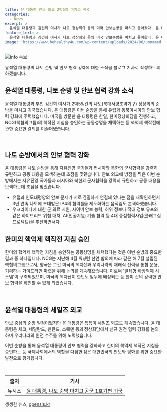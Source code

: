 ```yaml
---
title: 윤 대통령 안보 외교 2박5일 마치고 귀국
categories:
  - News
excerpt: >
  윤석열 대통령과 김건희 여사가 나토 정상회의 등의 미국 안보순방을 마치고 돌아왔다. 윤 대통령은 러시아와 북한의 군사협력으로 인해 유럽과 동북아시아의 긴장이 증폭되는 상황에서 안보 협력을 강화하기 위해 힘쓰고 있다. 이번 순방에서는 한미일 안보협력을 강화하기 위해 한미일 정상회담을 진행하고, NCG의 핵작전 지침을 승인하는 공동성명을 채택했다. 더불어, 유럽과 인도태평양의 안보 문제를 연결시켜 나토에 초대받은 IP4의 협력틀을 제도화하는 등 안보 및 외교에 중점을 둔 순방을 마쳤다. 미국과 한국이 함께 핵대응을 실행하는 일체형 확장억제 시스템을 구축하면서 안보 중심의 순방을 마친 윤 대통령은 원전 수주에도 노력하며 외교적 성과를 이뤘다.
feature_text: >
  윤석열 대통령과 김건희 여사가 나토 정상회의 등의 미국 안보순방을 마치고 돌아왔다. 윤 대통령은 러시아와 북한의 군사협력으로 인해 유럽과 동북아시아의 긴장이 증폭되는 상황에서 안보 협력을 강화하기 위해 힘쓰고 있다. 이번 순방에서는 한미일 안보협력을 강화하기 위해 한미일 정상회담을 진행하고, NCG의 핵작전 지침을 승인하는 공동성명을 채택했다. 더불어, 유럽과 인도태평양의 안보 문제를 연결시켜 나토에 초대받은 IP4의 협력틀을 제도화하는 등 안보 및 외교에 중점을 둔 순방을 마쳤다. 미국과 한국이 함께 핵대응을 실행하는 일체형 확장억제 시스템을 구축하면서 안보 중심의 순방을 마친 윤 대통령은 원전 수주에도 노력하며 외교적 성과를 이뤘다.
image: 'https://www.behealthy4u.com/wp-content/uploads/2024/06/unnamed-file.png'
---
```


<p><img src="https://www.behealthy4u.com/wp-content/uploads/2024/06/unnamed-file.png" alt="info 속보" /></p>

<p>윤석열 대통령의 나토 순방 및 안보 협력 강화에 대한 소식을 블로그 기사로 작성하도록 하겠습니다.</p>

<h2 data-ke-size="size26">윤석열 대통령, 나토 순방 및 안보 협력 강화 소식</h2> 

<p>윤석열 대통령과 부인 김건희 여사가 2박5일간의 나토(북대서양조약기구) 정상회의 순방을 마치고 귀국했습니다. 윤 대통령은 이번 순방을 통해 유럽과 동북아시아의 안보 협력 강화에 주력했습니다. 미국을 방문한 윤 대통령은 한일, 한미정상회담을 진행하고, NCG(핵협의그룹)의 핵작전 지침을 승인하는 공동성명을 채택하는 등 핵억제 핵작전에 관한 중요한 결의를 이끌어냈습니다.</p>

<p data-ke-size="size16">&nbsp;</p>

<h2 data-ke-size="size24">나토 순방에서의 안보 협력 강화</h2>

<p>윤 대통령은 나토 순방을 통해 자유진영 국가들과 러시아와 북한의 군사협력을 강력히 규탄하고 공동 대응을 모색하는데 초점을 맞췄습니다. 안보 외교에 방점을 찍은 이번 순방에서는 자유진영 국가들과 러시아와 북한의 군사협력을 강력히 규탄하고 공동 대응을 모색하는데 초점을 맞췄습니다.</p>

<ul>
  <li>유럽과 인도태평양의 안보 문제가 서로 긴밀하게 연결돼 있다는 점을 재확인하면서 3년 연속 나토에 초대받은 IP4의 협력틀을 제도화하는 움직임도 본격화했습니다.</li>
  <li>우크라이나에 대한 군 의료 지원, 사이버 안보 능력, 허위 정보나 적대 정보 유포와 같은 하이브리드 위협 대처, AI(인공지능) 기술 협력 등 4대 중점협력사업(플래그십 프로젝트)을 추진하면서다.</li>
</ul>

<h2 data-ke-size="size24">한미의 핵억제 핵작전 지침 승인</h2>

<p>한미의 핵억제 핵작전 지침을 승인하는 공동성명을 채택했다는 것은 이번 순방의 중요한 결과 중 하나입니다. NCG는 지난해 4월 워싱턴 선언 합의에 따라 같은 해 7월 설립된 핵협의그룹으로서, 양국은 그간 미국의 핵자산과 우리나라의 재래식 전력을 통합 운용, 기획하는 가이드라인 마련을 위해 논의를 계속해왔습니다. 이로써 '일체형 확장억제 시스템'이 구축되었으며, 미국의 핵자산이 한반도 임무에 배정되는 등 한미 간의 강력한 안보 협력을 확인할 수 있게 되었습니다.</p>

<p data-ke-size="size16">&nbsp;</p>

<h2 data-ke-size="size24">윤석열 대통령의 세일즈 외교</h2>

<p>안보 중심의 순방 일정이었지만 윤 대통령은 틈틈이 세일즈 외교도 계속했습니다. 윤 대통령은 체코, 네덜란드, 핀란드, 스웨덴 등과 정상회담에서 신규 원전 협력 강화를 논의하며 우리나라의 원전 수주를 위해 노력했습니다.</p>

<p>이번 순방을 통해 윤석열 대통령이 안보 협력을 강화하고 한미의 핵억제 핵작전 지침을 승인하는 등 국제사회에서의 역할을 다짐한 점은 대한민국의 안보와 평화를 위한 중요한 발전으로 평가됩니다.</p>

<p data-ke-size="size16">&nbsp;</p>

<table>
<thead>
<tr>
<th style="text-align: center;">출처</th>
<th style="text-align: center;">기사</th>
</tr>
</thead>
<tbody>
<tr>
<td style="text-align: center;">뉴시스</td>
<td style="text-align: center;"><a href="https://www.newsis.com/" target="_blank">윤 대통령, 나토 순방 마치고 공군 1호기편 귀국</a></td>
</tr>
</tbody>
</table>
생생한 뉴스, <a href="https://opensis.kr" rel="dofollow">opensis.kr</a>



